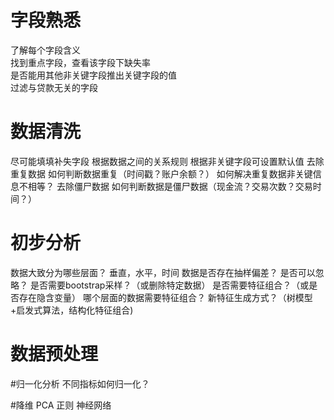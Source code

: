 字段熟悉
======
了解每个字段含义</br>
找到重点字段，查看该字段下缺失率</br>
是否能用其他非关键字段推出关键字段的值</br>
过滤与贷款无关的字段</br>
  
  

数据清洗
======
尽可能填填补失字段
根据数据之间的关系规则
根据非关键字段可设置默认值
去除重复数据
如何判断数据重复（时间戳？账户余额？）
如何解决重复数据非关键信息不相等？
去除僵尸数据
如何判断数据是僵尸数据（现金流？交易次数？交易时间？）



初步分析
======
数据大致分为哪些层面？
垂直，水平，时间
数据是否存在抽样偏差？
是否可以忽略？
是否需要bootstrap采样？（或删除特定数据）
是否需要特征组合？（或是否存在隐含变量）
哪个层面的数据需要特征组合？
新特征生成方式？（树模型+启发式算法，结构化特征组合)


数据预处理
======
#归一化分析
  不同指标如何归一化？

#降维
  PCA
  正则
  神经网络


